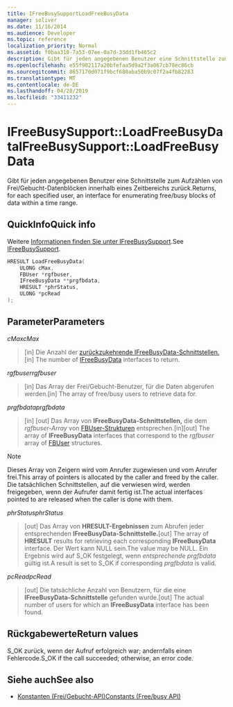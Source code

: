 ```yaml
---
title: IFreeBusySupportLoadFreeBusyData
manager: soliver
ms.date: 11/16/2014
ms.audience: Developer
ms.topic: reference
localization_priority: Normal
ms.assetid: f0baa310-7a53-07ee-0a7d-33dd1fb465c2
description: Gibt für jeden angegebenen Benutzer eine Schnittstelle zum Aufzählen von Frei/Gebucht-Datenblöcken innerhalb eines Zeitbereichs zurück.
ms.openlocfilehash: e55f902117a20bfefaa5d9a2f3a067cb78ec86cb
ms.sourcegitcommit: 8657170d071f9bcf680aba50b9c07f2a4fb82283
ms.translationtype: MT
ms.contentlocale: de-DE
ms.lasthandoff: 04/28/2019
ms.locfileid: "33411232"
---
```

# <a name="ifreebusysupportloadfreebusydata"></a><span data-ttu-id="23d73-103">IFreeBusySupport::LoadFreeBusyData</span><span class="sxs-lookup"><span data-stu-id="23d73-103">IFreeBusySupport::LoadFreeBusyData</span></span>

<span data-ttu-id="23d73-104">Gibt für jeden angegebenen Benutzer eine Schnittstelle zum Aufzählen von Frei/Gebucht-Datenblöcken innerhalb eines Zeitbereichs zurück.</span><span class="sxs-lookup"><span data-stu-id="23d73-104">Returns, for each specified user, an interface for enumerating free/busy blocks of data within a time range.</span></span> 
  
## <a name="quick-info"></a><span data-ttu-id="23d73-105">QuickInfo</span><span class="sxs-lookup"><span data-stu-id="23d73-105">Quick info</span></span>

<span data-ttu-id="23d73-106">Weitere [Informationen finden Sie unter IFreeBusySupport](ifreebusysupport.md).</span><span class="sxs-lookup"><span data-stu-id="23d73-106">See [IFreeBusySupport](ifreebusysupport.md).</span></span>
  
```cpp
HRESULT LoadFreeBusyData( 
    ULONG cMax,  
    FBUser *rgfbuser, 
    IFreeBusyData **prgfbdata,  
    HRESULT *phrStatus, 
    ULONG *pcRead 
);
```

## <a name="parameters"></a><span data-ttu-id="23d73-107">Parameter</span><span class="sxs-lookup"><span data-stu-id="23d73-107">Parameters</span></span>

<span data-ttu-id="23d73-108">_cMax_</span><span class="sxs-lookup"><span data-stu-id="23d73-108">_cMax_</span></span>
  
> <span data-ttu-id="23d73-109">[in] Die Anzahl der [zurückzukehrende IFreeBusyData-Schnittstellen.](ifreebusydata.md)</span><span class="sxs-lookup"><span data-stu-id="23d73-109">[in] The number of [IFreeBusyData](ifreebusydata.md) interfaces to return.</span></span> 
    
<span data-ttu-id="23d73-110">_rgfbuser_</span><span class="sxs-lookup"><span data-stu-id="23d73-110">_rgfbuser_</span></span>
  
> <span data-ttu-id="23d73-111">[in] Das Array der Frei/Gebucht-Benutzer, für die Daten abgerufen werden.</span><span class="sxs-lookup"><span data-stu-id="23d73-111">[in] The array of free/busy users to retrieve data for.</span></span>
    
<span data-ttu-id="23d73-112">_prgfbdata_</span><span class="sxs-lookup"><span data-stu-id="23d73-112">_prgfbdata_</span></span>
  
> <span data-ttu-id="23d73-113">[in] [out] Das Array von **IFreeBusyData-Schnittstellen,** die dem  _rgfbuser-Array_ von [FBUser-Strukturen](fbuser.md) entsprechen.</span><span class="sxs-lookup"><span data-stu-id="23d73-113">[in][out] The array of **IFreeBusyData** interfaces that correspond to the  _rgfbuser_ array of [FBUser](fbuser.md) structures.</span></span> 
    
   > [!NOTE]
   > <span data-ttu-id="23d73-114">Dieses Array von Zeigern wird vom Anrufer zugewiesen und vom Anrufer frei.</span><span class="sxs-lookup"><span data-stu-id="23d73-114">This array of pointers is allocated by the caller and freed by the caller.</span></span> <span data-ttu-id="23d73-115">Die tatsächlichen Schnittstellen, auf die verwiesen wird, werden freigegeben, wenn der Aufrufer damit fertig ist.</span><span class="sxs-lookup"><span data-stu-id="23d73-115">The actual interfaces pointed to are released when the caller is done with them.</span></span> 
  
<span data-ttu-id="23d73-116">_phrStatus_</span><span class="sxs-lookup"><span data-stu-id="23d73-116">_phrStatus_</span></span>
  
> <span data-ttu-id="23d73-117">[out] Das Array von **HRESULT-Ergebnissen** zum Abrufen jeder entsprechenden **IFreeBusyData-Schnittstelle.**</span><span class="sxs-lookup"><span data-stu-id="23d73-117">[out] The array of **HRESULT** results for retrieving each corresponding **IFreeBusyData** interface.</span></span> <span data-ttu-id="23d73-118">Der Wert kann NULL sein.</span><span class="sxs-lookup"><span data-stu-id="23d73-118">The value may be NULL.</span></span> <span data-ttu-id="23d73-119">Ein Ergebnis wird auf S_OK festgelegt, wenn  _entsprechende prgfbdata_ gültig ist.</span><span class="sxs-lookup"><span data-stu-id="23d73-119">A result is set to S_OK if corresponding  _prgfbdata_ is valid.</span></span> 
    
<span data-ttu-id="23d73-120">_pcRead_</span><span class="sxs-lookup"><span data-stu-id="23d73-120">_pcRead_</span></span>
  
>  <span data-ttu-id="23d73-121">[out] Die tatsächliche Anzahl von Benutzern, für die eine **IFreeBusyData-Schnittstelle** gefunden wurde.</span><span class="sxs-lookup"><span data-stu-id="23d73-121">[out] The actual number of users for which an **IFreeBusyData** interface has been found.</span></span> 
    
## <a name="return-values"></a><span data-ttu-id="23d73-122">Rückgabewerte</span><span class="sxs-lookup"><span data-stu-id="23d73-122">Return values</span></span>

<span data-ttu-id="23d73-123">S_OK zurück, wenn der Aufruf erfolgreich war; andernfalls einen Fehlercode.</span><span class="sxs-lookup"><span data-stu-id="23d73-123">S_OK if the call succeeded; otherwise, an error code.</span></span>
  
## <a name="see-also"></a><span data-ttu-id="23d73-124">Siehe auch</span><span class="sxs-lookup"><span data-stu-id="23d73-124">See also</span></span>

- [<span data-ttu-id="23d73-125">Konstanten (Frei/Gebucht-API)</span><span class="sxs-lookup"><span data-stu-id="23d73-125">Constants (Free/busy API)</span></span>](constants-free-busy-api.md)

